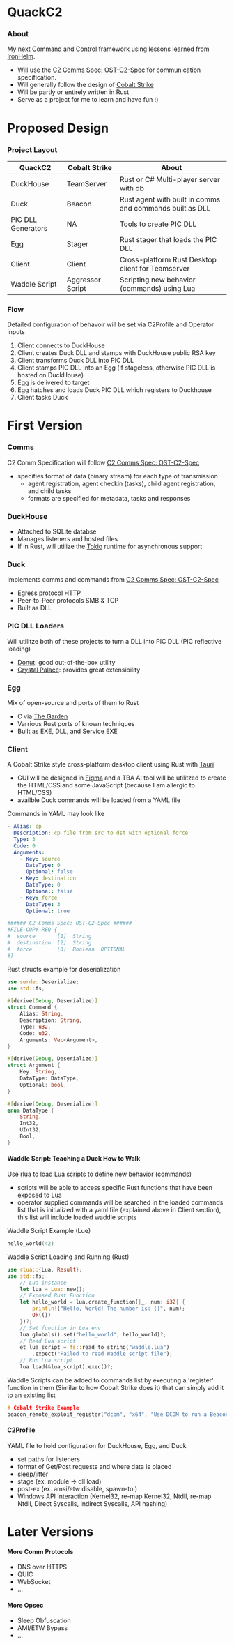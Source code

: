 # QuackC2
### About
My next Command and Control framework using lessons learned from [IronHelm](https://github.com/vlcakx90/IronHelm). 
- Will use the  [C2 Comms Spec: OST-C2-Spec](https://github.com/rasta-mouse/ost-c2-spec?tab=readme-ov-file#link-pass-thru) for communication specification.
- Will generally follow the design of [Cobalt Strike](https://www.cobaltstrike.com/)
- Will be partly or entirely written in Rust
- Serve as a project for me to learn and have fun :)

# Proposed Design
### Project Layout
| QuackC2 | Cobalt Strike | About |
| --- | --- | --- |
|  DuckHouse | TeamServer | Rust or C# Multi-player server with db|
|  Duck | Beacon | Rust agent with built in comms and commands built as DLL |
| PIC DLL Generators | NA | Tools to create PIC DLL |
|  Egg | Stager | Rust stager that loads the PIC DLL |
|  Client | Client | Cross-platform Rust Desktop client for Teamserver |
|  Waddle Script | Aggressor Script | Scripting new behavior (commands) using Lua |

### Flow
Detailed configuration of behavoir will be set via C2Profile and Operator inputs
1. Client connects to DuckHouse
2. Client creates Duck DLL and stamps with DuckHouse public RSA key
3. Client transforms Duck DLL into PIC DLL
4. Client stamps PIC DLL into an Egg (if stageless, otherwise PIC DLL is hosted on DuckHouse)
5. Egg is delivered to target
6. Egg hatches and loads Duck PIC DLL which registers to Duckhouse
7. Client tasks Duck

# First Version
### Comms
C2 Comm Specification will follow [C2 Comms Spec: OST-C2-Spec](https://github.com/rasta-mouse/ost-c2-spec?tab=readme-ov-file#link-pass-thru)
- specifies format of data (binary stream) for each type of transmission
	- agent registration, agent checkin (tasks), child agent registration, and child tasks
	- formats are specified for metadata, tasks and responses

### DuckHouse
- Attached to SQLite databse
- Manages listeners and hosted files
- If in Rust, will utilize the [Tokio](https://docs.rs/tokio/latest/tokio/runtime/)  runtime for asynchronous support

### Duck
Implements comms and commands from [C2 Comms Spec: OST-C2-Spec](https://github.com/rasta-mouse/ost-c2-spec?tab=readme-ov-file#link-pass-thru)
- Egress protocol HTTP
- Peer-to-Peer protocols SMB & TCP
- Built as DLL

### PIC DLL Loaders
Will utilitze both of these projects to turn a DLL into PIC DLL (PIC reflective loading)
- [Donut](https://github.com/TheWover/donut): good out-of-the-box utility
- [Crystal Palace](https://tradecraftgarden.org/index.html): provides great extensibility

### Egg
Mix of open-source and ports of them to Rust
-  C via [The Garden](https://tradecraftgarden.org/tradecraft.html)
- Varrious Rust ports of known techniques
- Built as EXE, DLL, and Service EXE

### Client
A Cobalt Strike style cross-platform desktop client using Rust with [Tauri](https://tauri.app/)
- GUI will be designed in [Figma](https://www.figma.com/) and a TBA AI tool will be utilitzed to create the HTML/CSS and some JavaScript (because I am allergic to HTML/CSS)
- availble Duck commands will be loaded from a YAML file

Commands in YAML may look like
```yaml
﻿- Alias: cp
  Description: cp file from src to dst with optional force
  Type: 3
  Code: 0
  Arguments:
    - Key: source
	  DataType: 0
      Optional: false
    - Key: destination
	  DataType: 0
      Optional: false
	- Key: force
	  DataType: 3
	  Optional: true

###### C2 Comms Spec: OST-C2-Spec ######
#FILE-COPY-REQ {
#  source       [1]  String
#  destination  [2]  String
#  force        [3]  Boolean  OPTIONAL
#}
```

Rust structs example for deserialization
```Rust
use serde::Deserialize;
use std::fs;

#[derive(Debug, Deserialize)]
struct Command {
    Alias: String,
    Description: String,
    Type: u32,
    Code: u32,
    Arguments: Vec<Argument>,
}

#[derive(Debug, Deserialize)]
struct Argument {
    Key: String,
	DataType: DataType,
    Optional: bool,
}

#[derive(Debug, Deserialize)]
enum DataType {
    String,
    Int32,
    UInt32,
    Bool,
}
```

#### Waddle Script: Teaching a Duck How to Walk
Use [rlua](https://docs.rs/rlua/latest/rlua/) to load Lua scripts to define new behavior (commands)
- scripts will be able to access specific Rust functions that have been exposed to Lua
- operator supplied commands will be searched in the loaded commands list that is initialized with a yaml file (explained above in Client section), this list will include loaded waddle scripts

Waddle Script Example (Lue)
```LUA
hello_world(42)
```

Waddle Script Loading and Running (Rust)
```Rust
use rlua::{Lua, Result};
use std::fs;
    // Lua instance
    let lua = Lua::new();
    // Exposed Rust Function
    let hello_world = lua.create_function(|_, num: i32| {
        println!("Hello, World! The number is: {}", num);
        Ok(())
    })?;
    // Set function in Lua env
    lua.globals().set("hello_world", hello_world)?;
	// Read Lua script
	et lua_script = fs::read_to_string("waddle.lua")
        .expect("Failed to read Waddle script file");
    // Run Lua script
	lua.load(&lua_script).exec()?;
```

Waddle Scripts can be added to commands list by executing a 'register' function in them (Similar to how Cobalt Strike does it) that can simply add it to an existing list
```C
# Cobalt Strike Example
beacon_remote_exploit_register("dcom", "x64", "Use DCOM to run a Beacon payload", &invoke_dcom);
```

#### C2Profile
YAML file to hold configuration for DuckHouse, Egg, and Duck
- set paths for listeners
- format of Get/Post requests and where data is placed
- sleep/jitter
- stage (ex. module -> dll load)
- post-ex (ex. amsi/etw disable, spawn-to )
- Windows API Interaction (Kernel32, re-map Kernel32, Ntdll, re-map Ntdll, Direct Syscalls, Indirect Syscalls, API hashing)

# Later Versions
#### More Comm Protocols
- DNS over HTTPS
- QUIC
- WebSocket
- ...

#### More Opsec
- Sleep Obfuscation
- AMI/ETW Bypass
- ...

